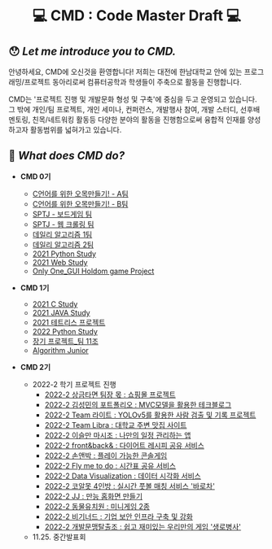 <div align ="center">
    <h1>💻 CMD : Code Master Draft 💻</h1>
</div>

## 😯 *Let me introduce you to CMD.*
안녕하세요, CMD에 오신것을 환영합니다!
저희는 대전에 한남대학교 안에 있는 프로그래밍/프로젝트 동아리로써 컴퓨터공학과 학생들이 주축으로 활동을 진행합니다.
  
CMD는 '프로젝트 진행 및 개발문화 형성 및 구축'에 중심을 두고 운영되고 있습니다.  
그 밖에 개인/팀 프로젝트, 개인 세미나, 컨퍼런스, 개발행사 참여, 개발 스터디, 선후배 멘토링, 친목/네트워킹 활동등 다양한 분야의 활동을 진행함으로써 융합적 인재를 양성하고자 활동범위를 넓혀가고 있습니다. 

## 😤 *What does CMD do?*
- **CMD 0기**
    - [C언어를 위한 오목만들기! - A팀](https://github.com/Team-CMD/StarterSeason_Winter_Team_A)
    - [C언어를 위한 오목만들기! - B팀](https://github.com/Team-CMD/StarterSeason_Winter_Team_B)
    - [SPTJ - 보드게임 팀](https://github.com/Team-CMD/SPTJ_BoardGame)
    - [SPTJ - 웹 크롤링 팀](https://github.com/Team-CMD/SPTJ_Web-Crawling)
    - [데일리 알고리즘 1팀](https://github.com/Team-CMD/Daily_Algorithm-Study)
    - [데일리 알고리즘 2팀](https://github.com/Team-CMD/Daily_Algorithm-Study2)
    - [2021 Python Study](https://github.com/Team-CMD/2021-CMD-Python_Language)
    - [2021 Web Study](https://github.com/Team-CMD/Web_Study)
    - [Only One_GUI Holdom game Project](https://github.com/Team-CMD/Only-One)  
    
- **CMD 1기**
    - [2021 C Study](https://github.com/Team-CMD/2021-CMD-C_Language)
    - [2021 JAVA Study](https://github.com/Team-CMD/JAVA_STUDY)
    - [2021 테트리스 프로젝트](https://github.com/Team-CMD/2021_TETRIS)
    - [2022 Python Study](https://github.com/Team-CMD/2022-python-study) 
    - [장기 프로젝트_팀 11조](https://github.com/Team-CMD/Project-team11)
    - [Algorithm Junior](https://github.com/Team-CMD/algorithm-junior)  
    
- **CMD 2기**  
    - 2022-2 학기 프로젝트 진행
        - [2022-2 상금타면 팀장 몫 : 쇼핑몰 프로젝트](https://github.com/Team-CMD/Leader-have-money)
        - [2022-2 김성민의 포트폴리오 : MVC모델을 활용한 테크블로그](https://github.com/Team-CMD/Sungmins-Portfolio)  
        - [2022-2 Team 라이트 : YOLOv5를 활용한 사람 검출 및 기록 프로젝트](https://github.com/Team-CMD/Team-Light)  
        - [2022-2 Team Libra : 대학교 주변 맛집 사이트](https://github.com/Team-CMD/Team-Libra)
        - [2022-2 이슬만 마시조 : 나만의 일정 관리하는 앱](https://github.com/Team-CMD/Only-drink-the-dew)
        - [2022-2 front&back& : 다이어트 레시피 공유 서비스](https://github.com/Team-CMD/Living-Food)
        - [2022-2 손앤박 : 플레이 가능한 콘솔게임](https://github.com/Team-CMD/Let-s-Packman)
        - [2022-2 Fly me to do : 시간표 공유 서비스](https://github.com/Team-CMD/Fly-me-to-do)
        - [2022-2 Data Visualization : 데이터 시각화 서비스](https://github.com/Team-CMD/Data_Visualization)
        - [2022-2 코알못 4인방 : 실시간 풋볼 매칭 서비스 '바로차'](https://github.com/Team-CMD/NowKick)
        - [2022-2 JJ : 만능 홈화면 만들기](https://github.com/Team-CMD/Awesome-Home)
        - [2022-2 동물유치원 : 미니게임 2종](https://github.com/Team-CMD/Zoo-Kindergarden)
        - [2022-2 비기너드 : 기업 보안 인프라 구축 및 강화](https://github.com/Team-CMD/strong-secure-infra)
        - [2022-2 개발문맹탈출조 : 쉽고 재미있는 우리만의 게임 '생로병사'](https://github.com/Team-CMD/Awesome_longlife)
    - 11.25. 중간발표회
